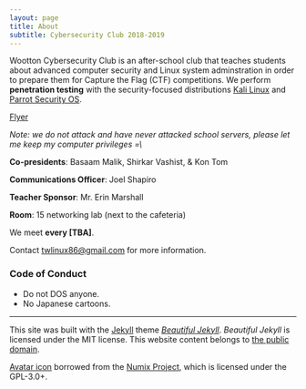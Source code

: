 ```yaml
---
layout: page
title: About
subtitle: Cybersecurity Club 2018-2019
---
```


Wootton Cybersecurity Club is an after-school club that teaches students about advanced computer security and Linux system adminstration in order to prepare them for Capture the Flag (CTF) competitions. We perform **penetration testing** with the security-focused distributions [Kali Linux](https://kali.org/) and [Parrot Security OS](https://parrotsec.org/).

[Flyer](https://github.com/wsec/wsec.github.io/blob/master/flyer/wootton%20cybersecurity%20club%20poster.pdf)

*Note: we do not attack and have never attacked school servers, please let me keep my computer privileges =\\*

**Co-presidents**: Basaam Malik, Shirkar Vashist, & Kon Tom

**Communications Officer**: Joel Shapiro

**Teacher Sponsor**: Mr. Erin Marshall

**Room**: 15 networking lab (next to the cafeteria)

We meet **every [TBA]**.

Contact [twlinux86@gmail.com](mailto:twlinux86@gmail.com) for more information.

### Code of Conduct

- Do not DOS anyone.
- No Japanese cartoons.

*****

This site was built with the [Jekyll](https://jekyllrb.com/) theme *[Beautiful Jekyll](https://github.com/daattali/beautiful-jekyll#readme)*. *Beautiful Jekyll* is licensed under the MIT license. This website content belongs to [the public domain](https://unlicense.org/).

[Avatar icon](https://github.com/numixproject/numix-icon-theme-circle/blob/master/Numix-Circle/48/apps/terminal.svg) borrowed from the [Numix Project](https://numixproject.org), which is licensed under the GPL-3.0+.
